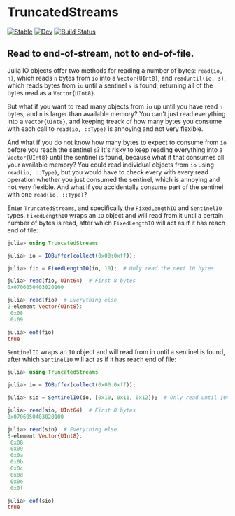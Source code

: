 # TruncatedStreams

[![Stable](https://img.shields.io/badge/docs-stable-blue.svg)](https://reallyasi9.github.io/TruncatedStreams.jl/stable/)
[![Dev](https://img.shields.io/badge/docs-dev-blue.svg)](https://reallyasi9.github.io/TruncatedStreams.jl/dev/)
[![Build Status](https://github.com/reallyasi9/TruncatedStreams.jl/actions/workflows/CI.yml/badge.svg?branch=main)](https://github.com/reallyasi9/TruncatedStreams.jl/actions/workflows/CI.yml?query=branch%3Amain)

## Read to end-of-stream, not to end-of-file.

Julia IO objects offer two methods for reading a number of bytes: `read(io, n)`, which reads `n` bytes from `io` into a `Vector{UInt8}`, and `readuntil(io, s)`, which reads bytes from `io` until a sentinel `s` is found, returning all of the bytes read as a `Vector{UInt8}`.

But what if you want to read many objects from `io` up until you have read `n` bytes, and `n` is larger than available memory? You can't just read everything into a `Vector{UInt8}`, and keeping treack of how many bytes you consume with each call to `read(io, ::Type)` is annoying and not very flexible.

And what if you do not know how many bytes to expect to consume from `io` before you reach the sentinel `s`? It's risky to keep reading everything into a `Vector{UInt8}` until the sentinel is found, because what if that consumes all your available memory? You could read individual objects from `io` using `read(io, ::Type)`, but you would have to check every with every read operation whether you just consumed the sentinel, which is annoying and not very flexible. And what if you accidentally consume part of the sentinel with one `read(io, ::Type)`?

Enter `TruncatedStreams`, and specifically the `FixedLengthIO` and `SentinelIO` types. `FixedLengthIO` wraps an `IO` object and will read from it until a certain number of bytes is read, after which `FixedLengthIO` will act as if it has reach end of file:

```julia
julia> using TruncatedStreams

julia> io = IOBuffer(collect(0x00:0xff));

julia> fio = FixedLengthIO(io, 10);  # Only read the next 10 bytes

julia> read(fio, UInt64)  # First 8 bytes
0x0706050403020100

julia> read(fio)  # Everything else
2-element Vector{UInt8}:
 0x08
 0x09

julia> eof(fio)
true
```

`SentinelIO` wraps an `IO` object and will read from in until a sentinel is found, after which `SentinelIO` will act as if it has reach end of file:

```julia
julia> using TruncatedStreams

julia> io = IOBuffer(collect(0x00:0xff));

julia> sio = SentinelIO(io, [0x10, 0x11, 0x12]);  # Only read until [0x10, 0x11, 0x12] is found

julia> read(sio, UInt64)  # First 8 bytes
0x0706050403020100

julia> read(sio)  # Everything else
8-element Vector{UInt8}:
 0x08
 0x09
 0x0a
 0x0b
 0x0c
 0x0d
 0x0e
 0x0f

julia> eof(sio)
true
```